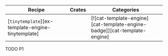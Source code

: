 | Recipe | Crates | Categories |
|--------|--------|------------|
| [`tinytemplate`][ex-template-engine-tinytemplate] |  | [![cat-template-engine][cat-template-engine-badge]][cat-template-engine] |

<div class="hidden">
TODO P1
</div>
